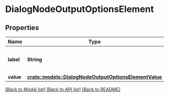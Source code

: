 # DialogNodeOutputOptionsElement

## Properties

Name | Type | Description | Notes
------------ | ------------- | ------------- | -------------
**label** | **String** | The user-facing label for the option. | 
**value** | [**crate::models::DialogNodeOutputOptionsElementValue**](DialogNodeOutputOptionsElementValue.md) |  | 

[[Back to Model list]](../README.md#documentation-for-models) [[Back to API list]](../README.md#documentation-for-api-endpoints) [[Back to README]](../README.md)



